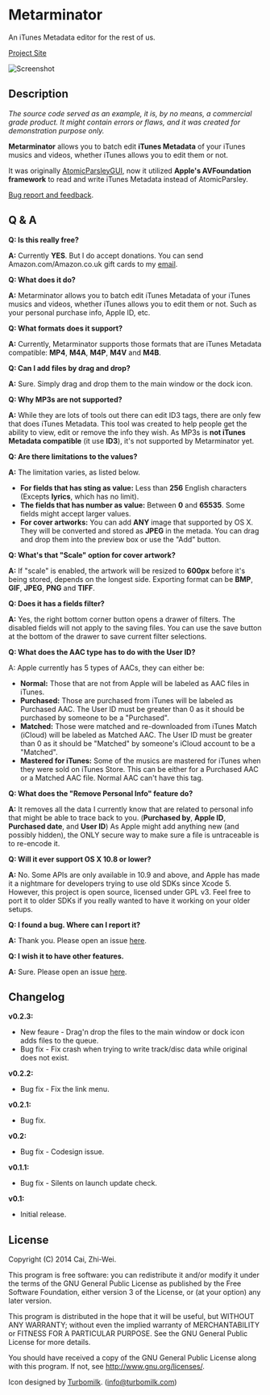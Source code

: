 Metarminator
============

An iTunes Metadata editor for the rest of us.

[Project Site](https://github.com/x43x61x69/Metarminator)

![Screenshot](https://dl.dropboxusercontent.com/s/h4r6j0qzofwsffx/Metarminator.png)



Description
-----------

*The source code served as an example, it is, by no means, a commercial grade product. It might contain errors or flaws, and it was created for demonstration purpose only.*

**Metarminator** allows you to batch edit **iTunes Metadata** of your iTunes musics and videos, whether iTunes allows you to edit them or not.

It was originally [AtomicParsleyGUI](https://github.com/x43x61x69/AtomicParsleyGUI), now it utilized **Apple's AVFoundation framework** to read and write iTunes Metadata instead of AtomicParsley.

[Bug report and feedback](https://github.com/x43x61x69/Metarminator/issues).


Q & A
-----

**Q: Is this really free?**

**A:** Currently **YES**. But I do accept donations. You can send Amazon.com/Amazon.co.uk gift cards to my [email](contact@reversi.ng).

**Q: What does it do?**

**A:** Metarminator allows you to batch edit iTunes Metadata of your iTunes musics and videos, whether iTunes allows you to edit them or not. Such as your personal purchase info, Apple ID, etc.

**Q: What formats does it support?**

**A:** Currently, Metarminator supports those formats that are iTunes Metadata compatible: **MP4**, **M4A**, **M4P**, **M4V** and **M4B**.

**Q: Can I add files by drag and drop?**

**A:** Sure. Simply drag and drop them to the main window or the dock icon.

**Q: Why MP3s are not supported?**

**A:** While they are lots of tools out there can edit ID3 tags, there are only few that does iTunes Metadata. This tool was created to help people get the ability to view, edit or remove the info they wish. As MP3s is **not iTunes Metadata compatible** (it use **ID3**), it's not supported by Metarminator yet.

**Q: Are there limitations to the values?**

**A:** The limitation varies, as listed below.

* **For fields that has sting as value:** Less than **256** English characters (Excepts **lyrics**, which has no limit).
* **The fields that has number as value:** Between **0** and **65535**. Some fields might accept larger values.
* **For cover artworks:** You can add **ANY** image that supported by OS X. They will be converted and stored as **JPEG** in the metada. You can drag and drop them into the preview box or use the "Add" button.

**Q: What's that "Scale" option for cover artwork?**

**A:** If "scale" is enabled, the artwork will be resized to **600px** before it's being stored, depends on the longest side. Exporting format can be **BMP**, **GIF**, **JPEG**, **PNG** and **TIFF**.

**Q: Does it has a fields filter?**

**A:** Yes, the right bottom corner button opens a drawer of filters. The disabled fields will not apply to the saving files. You can use the save button at the bottom of the drawer to save current filter selections.

**Q: What does the AAC type has to do with the User ID?**

A: Apple currently has 5 types of AACs, they can either be:

* **Normal:** Those that are not from Apple will be labeled as AAC files in iTunes.
* **Purchased:** Those are purchased from iTunes will be labeled as Purchased AAC. The User ID must be greater than 0 as it should be purchased by someone to be a "Purchased".
* **Matched:** Those were matched and re-downloaded from iTunes Match (iCloud) will be labeled as Matched AAC. The User ID must be greater than 0 as it should be "Matched" by someone's iCloud account to be a "Matched".
* **Mastered for iTunes:** Some of the musics are mastered for iTunes when they were sold on iTunes Store. This can be either for a Purchased AAC or a Matched AAC file. Normal AAC can't have this tag.

**Q: What does the "Remove Personal Info" feature do?**

**A:** It removes all the data I currently know that are related to personal info that might be able to trace back to you. (**Purchased by**, **Apple ID**, **Purchased date**, and **User ID**) As Apple might add anything new (and possibly hidden), the ONLY secure way to make sure a file is untraceable is to re-encode it.


**Q: Will it ever support OS X 10.8 or lower?**

**A:** No. Some APIs are only available in 10.9 and above, and Apple has made it a nightmare for developers trying to use old SDKs since Xcode 5. However, this project is open source, licensed under GPL v3. Feel free to port it to older SDKs if you really wanted to have it working on your older setups.

**Q: I found a bug. Where can I report it?**

**A:** Thank you. Please open an issue [here](https://github.com/x43x61x69/Metarminator/issues).

**Q: I wish it to have other features.**

**A:** Sure. Please open an issue [here](https://github.com/x43x61x69/Metarminator/issues).



Changelog
---------

**v0.2.3:**

* New feaure - Drag'n drop the files to the main window or dock icon adds files to the queue.
* Bug fix - Fix crash when trying to write track/disc data while original does not exist.

**v0.2.2:**

* Bug fix - Fix the link menu.

**v0.2.1:**

* Bug fix.

**v0.2:**

* Bug fix - Codesign issue.

**v0.1.1:**

* Bug fix - Silents on launch update check.

**v0.1:**

* Initial release.



License
-------

Copyright (C) 2014  Cai, Zhi-Wei.

This program is free software: you can redistribute it and/or modify it under the terms of the GNU General Public License as published by the Free Software Foundation, either version 3 of the License, or (at your option) any later version.

This program is distributed in the hope that it will be useful, but WITHOUT ANY WARRANTY; without even the implied warranty of MERCHANTABILITY or FITNESS FOR A PARTICULAR PURPOSE.  See the GNU General Public License for more details.

You should have received a copy of the GNU General Public License along with this program. If not, see <http://www.gnu.org/licenses/>.

Icon designed by [Turbomilk](http://www.turbomilk.com). (info@turbomilk.com)
